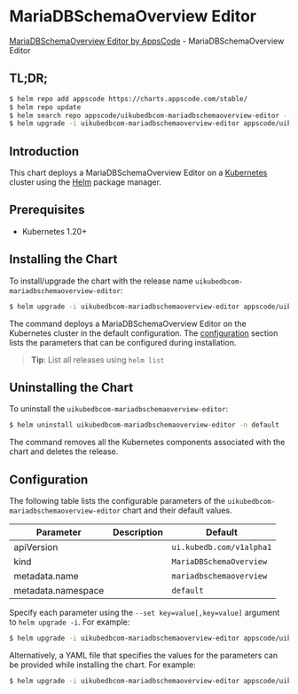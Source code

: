 # MariaDBSchemaOverview Editor

[MariaDBSchemaOverview Editor by AppsCode](https://appscode.com) - MariaDBSchemaOverview Editor

## TL;DR;

```bash
$ helm repo add appscode https://charts.appscode.com/stable/
$ helm repo update
$ helm search repo appscode/uikubedbcom-mariadbschemaoverview-editor --version=v0.27.0
$ helm upgrade -i uikubedbcom-mariadbschemaoverview-editor appscode/uikubedbcom-mariadbschemaoverview-editor -n default --create-namespace --version=v0.27.0
```

## Introduction

This chart deploys a MariaDBSchemaOverview Editor on a [Kubernetes](http://kubernetes.io) cluster using the [Helm](https://helm.sh) package manager.

## Prerequisites

- Kubernetes 1.20+

## Installing the Chart

To install/upgrade the chart with the release name `uikubedbcom-mariadbschemaoverview-editor`:

```bash
$ helm upgrade -i uikubedbcom-mariadbschemaoverview-editor appscode/uikubedbcom-mariadbschemaoverview-editor -n default --create-namespace --version=v0.27.0
```

The command deploys a MariaDBSchemaOverview Editor on the Kubernetes cluster in the default configuration. The [configuration](#configuration) section lists the parameters that can be configured during installation.

> **Tip**: List all releases using `helm list`

## Uninstalling the Chart

To uninstall the `uikubedbcom-mariadbschemaoverview-editor`:

```bash
$ helm uninstall uikubedbcom-mariadbschemaoverview-editor -n default
```

The command removes all the Kubernetes components associated with the chart and deletes the release.

## Configuration

The following table lists the configurable parameters of the `uikubedbcom-mariadbschemaoverview-editor` chart and their default values.

|     Parameter      | Description |               Default               |
|--------------------|-------------|-------------------------------------|
| apiVersion         |             | <code>ui.kubedb.com/v1alpha1</code> |
| kind               |             | <code>MariaDBSchemaOverview</code>  |
| metadata.name      |             | <code>mariadbschemaoverview</code>  |
| metadata.namespace |             | <code>default</code>                |


Specify each parameter using the `--set key=value[,key=value]` argument to `helm upgrade -i`. For example:

```bash
$ helm upgrade -i uikubedbcom-mariadbschemaoverview-editor appscode/uikubedbcom-mariadbschemaoverview-editor -n default --create-namespace --version=v0.27.0 --set apiVersion=ui.kubedb.com/v1alpha1
```

Alternatively, a YAML file that specifies the values for the parameters can be provided while
installing the chart. For example:

```bash
$ helm upgrade -i uikubedbcom-mariadbschemaoverview-editor appscode/uikubedbcom-mariadbschemaoverview-editor -n default --create-namespace --version=v0.27.0 --values values.yaml
```
